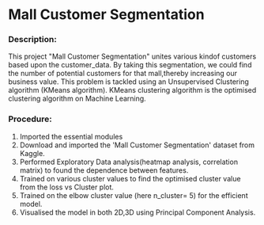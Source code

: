 # Mall Customer Segmentation

### Description:
This project "Mall Customer Segmentation" unites various kindof customers based upon the customer_data. By taking this segmentation, we could find the number of potential customers for that mall,thereby increasing our business value. This problem is tackled using an Unsupervised Clustering algorithm (KMeans algorithm). KMeans clustering algorithm is the optimised clustering algorithm on Machine Learning. 

### Procedure:
1. Imported the essential modules
2. Download and imported the 'Mall Customer Segmentation' dataset from Kaggle.
3. Performed Exploratory Data analysis(heatmap analysis, correlation matrix) to found the dependence between features.
4. Trained on various cluster values to find the optimised cluster value from the loss vs Cluster plot.
5. Trained on the elbow cluster value (here n_cluster= 5) for the efficient model.
6. Visualised the model in both 2D,3D using Principal Component Analysis.   

